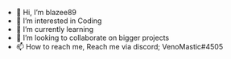 - 👋 Hi, I’m blazee89
- 👀 I’m interested in Coding
- 🌱 I’m currently learning 
- 💞️ I’m looking to collaborate on bigger projects
- 📫 How to reach me, Reach me via discord; VenoMastic#4505
